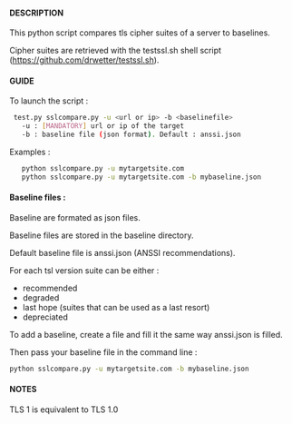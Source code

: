 #### DESCRIPTION
This python script compares tls cipher suites of a server to baselines.

Cipher suites are retrieved with the testssl.sh shell script (https://github.com/drwetter/testssl.sh).


#### GUIDE 
To launch the script :

```sh
 test.py sslcompare.py -u <url or ip> -b <baselinefile>
   -u : [MANDATORY] url or ip of the target
   -b : baseline file (json format). Default : anssi.json
```
   
Examples :
```sh
   python sslcompare.py -u mytargetsite.com 
   python sslcompare.py -u mytargetsite.com -b mybaseline.json
```
#### Baseline files :

Baseline are formated as json files.

Baseline files are stored in the baseline directory.

Default baseline file is anssi.json (ANSSI recommendations).

For each tsl version suite can be either :
- recommended
- degraded
- last hope (suites that can be used as a last resort)
- depreciated

To add a baseline, create a file and fill it the same way
anssi.json is filled.

Then pass your baseline file in the command line :
```sh
python sslcompare.py -u mytargetsite.com -b mybaseline.json
```

   
#### NOTES 

TLS 1 is equivalent to TLS 1.0
